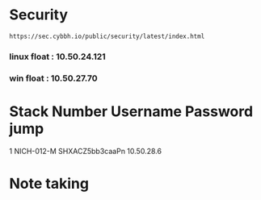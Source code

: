 # Security
    https://sec.cybbh.io/public/security/latest/index.html

  ### linux float : 10.50.24.121

  ### win float   : 10.50.27.70


# Stack Number	Username	    Password	        jump
1	            NICH-012-M	    SHXACZ5bb3caaPn	    10.50.28.6

# Note taking
